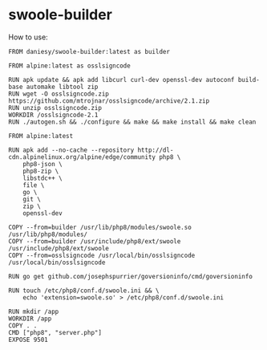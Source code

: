 # swoole-builder

How to use:

    FROM daniesy/swoole-builder:latest as builder

    FROM alpine:latest as osslsigncode

    RUN apk update && apk add libcurl curl-dev openssl-dev autoconf build-base automake libtool zip
    RUN wget -O osslsigncode.zip https://github.com/mtrojnar/osslsigncode/archive/2.1.zip
    RUN unzip osslsigncode.zip
    WORKDIR /osslsigncode-2.1
    RUN ./autogen.sh && ./configure && make && make install && make clean

    FROM alpine:latest

    RUN apk add --no-cache --repository http://dl-cdn.alpinelinux.org/alpine/edge/community php8 \
        php8-json \
        php8-zip \
        libstdc++ \
        file \
        go \
        git \
        zip \
        openssl-dev

    COPY --from=builder /usr/lib/php8/modules/swoole.so /usr/lib/php8/modules/
    COPY --from=builder /usr/include/php8/ext/swoole /usr/include/php8/ext/swoole
    COPY --from=osslsigncode /usr/local/bin/osslsigncode /usr/local/bin/osslsigncode

    RUN go get github.com/josephspurrier/goversioninfo/cmd/goversioninfo

    RUN touch /etc/php8/conf.d/swoole.ini && \
        echo 'extension=swoole.so' > /etc/php8/conf.d/swoole.ini

    RUN mkdir /app
    WORKDIR /app
    COPY . .
    CMD ["php8", "server.php"]
    EXPOSE 9501
